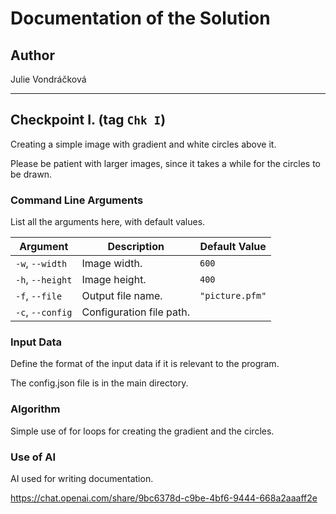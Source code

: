 # Documentation of the Solution

## Author

Julie Vondráčková

---

## Checkpoint I. (tag `Chk I`)

Creating a simple image with gradient and white circles above it.

Please be patient with larger images, since it takes a while for the circles to be drawn.

### Command Line Arguments

List all the arguments here, with default values.

| Argument | Description | Default Value |
|----------|-------------|---------------|
| `-w`, `--width` | Image width. | `600` |
| `-h`, `--height` | Image height. | `400` |
| `-f`, `--file` | Output file name. | `"picture.pfm"` |
| `-c`, `--config` | Configuration file path. | |

### Input Data

Define the format of the input data if it is relevant to the program.

The config.json file is in the main directory.

### Algorithm

Simple use of for loops for creating the gradient and the circles.

### Use of AI

AI used for writing documentation.

https://chat.openai.com/share/9bc6378d-c9be-4bf6-9444-668a2aaaff2e
